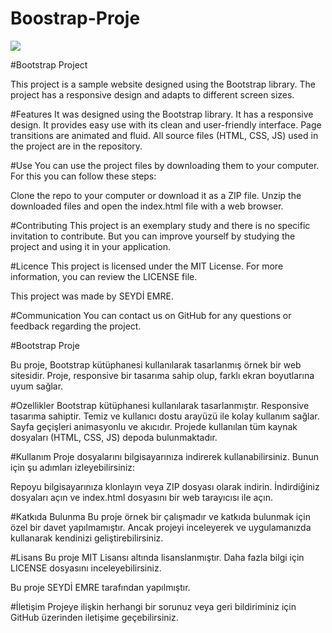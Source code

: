 # Boostrap-Proje

<img src="gıf/GIF-230310_121915.gif" width="auto">

#Bootstrap Project

This project is a sample website designed using the Bootstrap library. The project has a responsive design and adapts to different screen sizes.

#Features
It was designed using the Bootstrap library.
It has a responsive design.
It provides easy use with its clean and user-friendly interface.
Page transitions are animated and fluid.
All source files (HTML, CSS, JS) used in the project are in the repository.

#Use
You can use the project files by downloading them to your computer. For this you can follow these steps:

Clone the repo to your computer or download it as a ZIP file.
Unzip the downloaded files and open the index.html file with a web browser.


#Contributing
This project is an exemplary study and there is no specific invitation to contribute. But you can improve yourself by studying the project and using it in your application.

#Licence
This project is licensed under the MIT License. For more information, you can review the LICENSE file.

This project was made by SEYDİ EMRE.

#Communication
You can contact us on GitHub for any questions or feedback regarding the project.



#Bootstrap Proje

Bu proje, Bootstrap kütüphanesi kullanılarak tasarlanmış örnek bir web sitesidir. Proje, responsive bir tasarıma sahip olup, farklı ekran boyutlarına uyum sağlar.

#Ozellikler
Bootstrap kütüphanesi kullanılarak tasarlanmıştır.
Responsive tasarıma sahiptir.
Temiz ve kullanıcı dostu arayüzü ile kolay kullanım sağlar.
Sayfa geçişleri animasyonlu ve akıcıdır.
Projede kullanılan tüm kaynak dosyaları (HTML, CSS, JS) depoda bulunmaktadır.

#Kullanım
Proje dosyalarını bilgisayarınıza indirerek kullanabilirsiniz. Bunun için şu adımları izleyebilirsiniz:

Repoyu bilgisayarınıza klonlayın veya ZIP dosyası olarak indirin.
İndirdiğiniz dosyaları açın ve index.html dosyasını bir web tarayıcısı ile açın.


#Katkıda Bulunma
Bu proje örnek bir çalışmadır ve katkıda bulunmak için özel bir davet yapılmamıştır. Ancak projeyi inceleyerek ve uygulamanızda kullanarak kendinizi geliştirebilirsiniz.

#Lisans
Bu proje MIT Lisansı altında lisanslanmıştır. Daha fazla bilgi için LICENSE dosyasını inceleyebilirsiniz.

Bu proje SEYDİ EMRE tarafından yapılmıştır.

#İletişim
Projeye ilişkin herhangi bir sorunuz veya geri bildiriminiz için GitHub üzerinden iletişime geçebilirsiniz.
